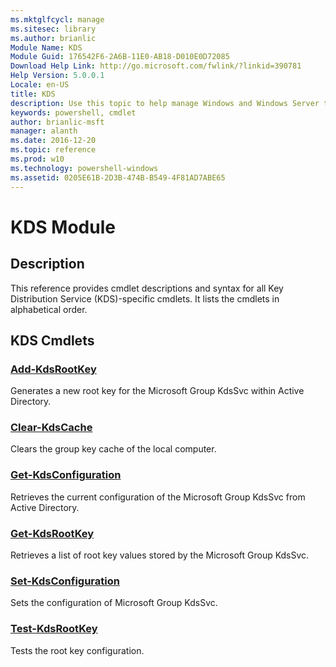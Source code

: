 ```yaml
---
ms.mktglfcycl: manage
ms.sitesec: library
ms.author: brianlic
Module Name: KDS
Module Guid: 176542F6-2A6B-11E0-AB18-D010E0D72085
Download Help Link: http://go.microsoft.com/fwlink/?linkid=390781
Help Version: 5.0.0.1
Locale: en-US
title: KDS
description: Use this topic to help manage Windows and Windows Server technologies with Windows PowerShell.
keywords: powershell, cmdlet
author: brianlic-msft
manager: alanth
ms.date: 2016-12-20
ms.topic: reference
ms.prod: w10
ms.technology: powershell-windows
ms.assetid: 0205E61B-2D3B-474B-B549-4F81AD7ABE65
---
```


# KDS Module
## Description
This reference provides cmdlet descriptions and syntax for all Key Distribution Service (KDS)-specific cmdlets. It lists the cmdlets in alphabetical order.

## KDS Cmdlets
### [Add-KdsRootKey](./Add-KdsRootKey.md)
Generates a new root key for the Microsoft Group KdsSvc within Active Directory.

### [Clear-KdsCache](./Clear-KdsCache.md)
Clears the group key cache of the local computer.

### [Get-KdsConfiguration](./Get-KdsConfiguration.md)
Retrieves the current configuration of the Microsoft Group KdsSvc from Active Directory.

### [Get-KdsRootKey](./Get-KdsRootKey.md)
Retrieves a list of root key values stored by the Microsoft Group KdsSvc.

### [Set-KdsConfiguration](./Set-KdsConfiguration.md)
Sets the configuration of Microsoft Group KdsSvc.

### [Test-KdsRootKey](./Test-KdsRootKey.md)
Tests the root key configuration.


